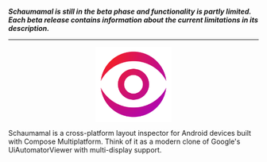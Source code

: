 **_Schaumamal is still in the beta phase and functionality is partly limited. Each beta release contains information about the current limitations in its description._**

---

<p align="center">
  <img src="docs/resources/icon.png" alt="Schaumamal" style="width: 30%; display: block; margin: 0 auto;" />
</p>

Schaumamal is a cross-platform layout inspector for Android devices built with Compose Multiplatform. Think of it as a modern clone of Google's UiAutomatorViewer with multi-display support.
